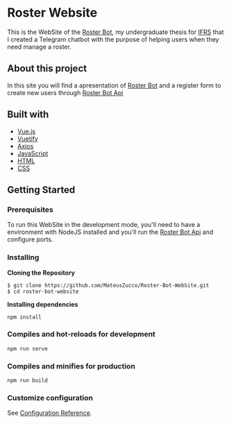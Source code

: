 # Roster Website

This is the WebSite of the [Roster Bot](https://github.com/MateusZucco/Roster-Bot), my undergraduate thesis for [IFRS](https://ifrs.edu.br/) that I created a Telegram chatbot with the purpose of helping users when they need manage a roster.

 ## About this project
 
In this site you will find a apresentation of [Roster Bot](https://github.com/MateusZucco/Roster-Bot) and a register form to create new users through [Roster Bot Api](https://github.com/MateusZucco/Roster-Bot-Api)

## Built with
- [Vue.js](https://vuejs.org/)
- [Vuetify](https://vuetifyjs.com/en/)
- [Axios](https://axios-http.com/)
- [JavaScript](https://www.javascript.com/)
- [HTML](https://www.w3schools.com/html/)
- [CSS](https://www.w3schools.com/css/)

## Getting Started

### Prerequisites

To run this WebSite in the development mode, you'll need to have a environment with NodeJS installed and you'll run the [Roster Bot Api](https://github.com/MateusZucco/Roster-Bot-Api) and configure ports.

### Installing

**Cloning the Repository**

```
$ git clone https://github.com/MateusZucco/Roster-Bot-WebSite.git
$ cd roster-bot-website
```
**Installing dependencies**

```
npm install
```

### Compiles and hot-reloads for development
```
npm run serve
```

### Compiles and minifies for production
```
npm run build
```

### Customize configuration
See [Configuration Reference](https://cli.vuejs.org/config/).
